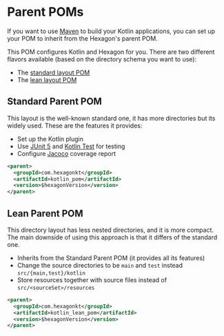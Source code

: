 
# Parent POMs
If you want to use [Maven] to build your Kotlin applications, you can set up your POM to inherit
from the Hexagon's parent POM.

This POM configures Kotlin and Hexagon for you. There are two different flavors available (based
on the directory schema you want to use):

* The [standard layout POM]
* The [lean layout POM]

## Standard Parent POM
This layout is the well-known standard one, it has more directories but its widely used. These are
the features it provides:

* Set up the Kotlin plugin
* Use [JUnit 5] and [Kotlin Test] for testing
* Configure [Jacoco] coverage report

```xml
<parent>
  <groupId>com.hexagonkt</groupId>
  <artifactId>kotlin_pom</artifactId>
  <version>$hexagonVersion</version>
</parent>
```

## Lean Parent POM
This directory layout has less nested directories, and it is more compact. The main downside of
using this approach is that it differs of the standard one.

* Inherits from the Standard Parent POM (it provides all its features)
* Change the source directories to be `main` and `test` instead `src/{main,test}/kotlin`
* Store resources together with source files instead of `src/<sourceSet>/resources`

```xml
<parent>
  <groupId>com.hexagonkt</groupId>
  <artifactId>kotlin_lean_pom</artifactId>
  <version>$hexagonVersion</version>
</parent>
```

[Maven]: https://maven.apache.org

[standard layout POM]: https://search.maven.org/search?q=a:kotlin_pom
[lean layout POM]: https://search.maven.org/search?q=a:kotlin_lean_pom

[JUnit 5]: https://junit.org/junit5
[Kotlin Test]: https://kotlinlang.org/api/latest/kotlin.test
[MockK]: https://mockk.io
[Jacoco]: https://www.eclemma.org/jacoco
